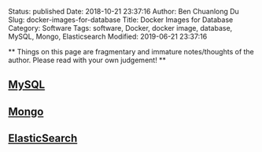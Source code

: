 Status: published
Date: 2018-10-21 23:37:16
Author: Ben Chuanlong Du
Slug: docker-images-for-database
Title: Docker Images for Database
Category: Software
Tags: software, Docker, docker image, database, MySQL, Mongo, Elasticsearch
Modified: 2019-06-21 23:37:16

**
Things on this page are
fragmentary and immature notes/thoughts of the author.
Please read with your own judgement!
**


## [MySQL](https://hub.docker.com/_/mysql/)

## [Mongo](https://hub.docker.com/_/mongo/)

## [ElasticSearch](https://www.elastic.co/guide/en/elasticsearch/reference/current/docker.html)
